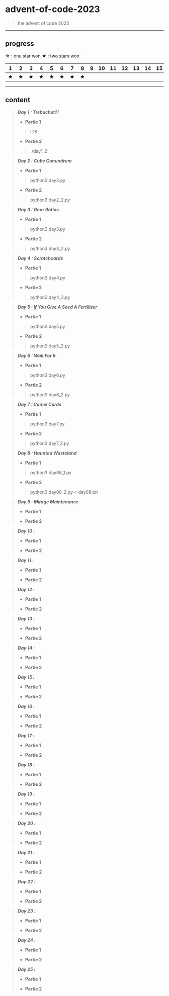 # advent-of-code-2023
>
> the advent of code 2023
>

---

## progress

☆ : one star won
★ : two stars won

|1|2|3|4|5|6|7|8|9|10|11|12|13|14|15|16|17|18|19|20|21|22|23|24|25|
|---|---|---|---|---|---|---|---|---|---|---|---|---|---|---|---|---|---|---|---|---|---|---|---|---|
|★|★|★|★|★|★|★|★|||||||||||★|★|★|★|★|★||

---

## content

>
> ***Day 1 : Trebuchet?!***
>
>- **Partie 1**
>>
>> IDK
>
>- **Partie 2**
>>
>> ./day1_2
>>
>
<!--  -->
>
> ***Day 2 : Cube Conundrum***
>
>- **Partie 1**
>>
>> python3 day2.py
>
>- **Partie 2**
>>
>> python3 day2_2.py
>
<!--  -->
>
> ***Day 3 : Gear Ratios***
>
>- **Partie 1**
>>
>> python3 day3.py
>
>- **Partie 2**
>>
>> python3 day3_2.py
>
<!--  -->
>
> ***Day 4 : Scratchcards***
>
>- **Partie 1**
>>
>> python3 day4.py
>
>- **Partie 2**
>>
>> python3 day4_2.py
>
<!--  -->
>
> ***Day 5 : If You Give A Seed A Fertilizer***
>
>- **Partie 1**
>>
>> python3 day5.py
>
>- **Partie 2**
>>
>> python3 day5_2.py
>
<!-- -->
>
> ***Day 6 : Wait For It***
>
>- **Partie 1**
>>
>> python3 day6.py
>
>- **Partie 2**
>>
>> python3 day6_2.py
>
<!--  -->
>
> ***Day 7 : Camel Cards***
>
>- **Partie 1**
>>
>> python3 day7.py
>
>- **Partie 2**
>>
>> python3 day7_2.py
>
<!--  -->
>
> ***Day 8 : Haunted Wasteland***
>
>- **Partie 1**
>>
>> python3 day08_1.py
>
>- **Partie 2**
>>
>> python3 day08_2.py < day08.txt
>
<!--  -->
>
> ***Day 9 : Mirage Maintenance***
>
>- **Partie 1**
>>
>>
>
>- **Partie 2**
>>
>>
>
<!--  -->
>
> ***Day 10 :***
>
>- **Partie 1**
>>
>>
>
>- **Partie 2**
>>
>>
>
<!--  -->
>
> ***Day 11 :***
>
>- **Partie 1**
>>
>>
>
>- **Partie 2**
>>
>>
>
<!--  -->
>
> ***Day 12 :***
>
>- **Partie 1**
>>
>>
>
>- **Partie 2**
>>
>>
>
<!--  -->
>
> ***Day 13 :***
>
>- **Partie 1**
>>
>>
>
>- **Partie 2**
>>
>>
>
<!--  -->
>
> ***Day 14 :***
>
>- **Partie 1**
>>
>>
>
>- **Partie 2**
>>
>>
>
<!--  -->
>
> ***Day 15 :***
>
>- **Partie 1**
>>
>>
>
>- **Partie 2**
>>
>>
>
<!--  -->
>
> ***Day 16 :***
>
>- **Partie 1**
>>
>>
>
>- **Partie 2**
>>
>>
>
<!--  -->
>
> ***Day 17 :***
>
>- **Partie 1**
>>
>>
>
>- **Partie 2**
>>
>>
>
<!--  -->
>
> ***Day 18 :***
>
>- **Partie 1**
>>
>>
>
>- **Partie 2**
>>
>>
>
<!--  -->
>
> ***Day 19 :***
>
>- **Partie 1**
>>
>>
>
>- **Partie 2**
>>
>>
>
<!--  -->
>
> ***Day 20 :***
>
>- **Partie 1**
>>
>>
>
>- **Partie 2**
>>
>>
>
<!--  -->
>
> ***Day 21 :***
>
>- **Partie 1**
>>
>>
>
>- **Partie 2**
>>
>>
>
<!--  -->
>
> ***Day 22 :***
>
>- **Partie 1**
>>
>>
>
>- **Partie 2**
>>
>>
>
<!--  -->
>
> ***Day 23 :***
>
>- **Partie 1**
>>
>>
>
>- **Partie 2**
>>
>>
>
<!--  -->
>
> ***Day 24 :***
>
>- **Partie 1**
>>
>>
>
>- **Partie 2**
>>
>>
>
<!--  -->
>
> ***Day 25 :***
>
>- **Partie 1**
>>
>>
>
>- **Partie 2**
>>
>>
>